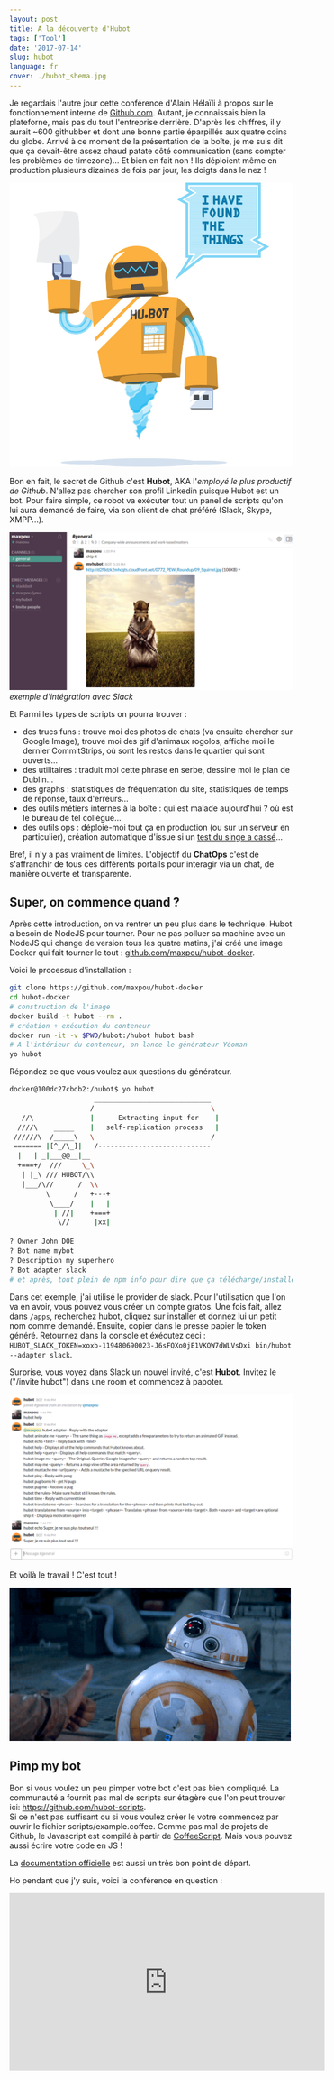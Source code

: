 ```yaml
---
layout: post
title: A la découverte d'Hubot
tags: ['Tool']
date: '2017-07-14'
slug: hubot
language: fr
cover: ./hubot_shema.jpg
---
```


Je regardais l'autre jour cette conférence d'Alain Hélaïli à propos sur le fonctionnement interne de
[Github.com](https://github.com). Autant, je connaissais bien la plateforne, mais pas du tout
l'entreprise derrière. D'après les chiffres, il y aurait ~600 githubber et dont une bonne partie
éparpillés aux quatre coins du globe. Arrivé à ce moment de la présentation de la boîte, je me suis
dit que ça devait-être assez chaud patate côté communication (sans compter les problèmes de
timezone)... Et bien en fait non ! Ils déploient même en production plusieurs dizaines de fois par
jour, les doigts dans le nez !

![Hubot](./hubot.jpg)

Bon en fait, le secret de Github c'est **Hubot**, AKA l'_employé le plus productif de Github_.
N'allez pas chercher son profil Linkedin puisque Hubot est un bot. Pour faire simple, ce robot va
exécuter tout un panel de scripts qu'on lui aura demandé de faire, via son client de chat préféré
(Slack, Skype, XMPP...).

![Slack exemple](./slack.png) _exemple d'intégration avec Slack_

Et Parmi les types de scripts on pourra trouver :

- des trucs funs : trouve moi des photos de chats (va ensuite chercher sur Google Image), trouve moi
  des gif d'animaux rogolos, affiche moi le dernier CommitStrips, où sont les restos dans le
  quartier qui sont ouverts...
- des utilitaires : traduit moi cette phrase en serbe, dessine moi le plan de Dublin...
- des graphs : statistiques de fréquentation du site, statistiques de temps de réponse, taux
  d'erreurs...
- des outils métiers internes à la boîte : qui est malade aujourd'hui ? où est le bureau de tel
  collègue...
- des outils ops : déploie-moi tout ça en production (ou sur un serveur en particulier), création
  automatique d'issue si un [test du singe a cassé](https://github.com/marmelab/gremlins.js/)...

Bref, il n'y a pas vraiment de limites. L'objectif du **ChatOps** c'est de s'affranchir de tous ces
différents portails pour interagir via un chat, de manière ouverte et transparente.

## Super, on commence quand ?

Après cette introduction, on va rentrer un peu plus dans le technique. Hubot a besoin de NodeJS pour
tourner. Pour ne pas polluer sa machine avec un NodeJS qui change de version tous les quatre matins,
j'ai créé une image Docker qui fait tourner le tout :
[github.com/maxpou/hubot-docker](https://github.com/maxpou/hubot-docker).

Voici le processus d'installation :

```bash
git clone https://github.com/maxpou/hubot-docker
cd hubot-docker
# construction de l'image
docker build -t hubot --rm .
# création + exécution du conteneur
docker run -it -v $PWD/hubot:/hubot hubot bash
# A l'intérieur du conteneur, on lance le générateur Yéoman
yo hubot
```

Répondez ce que vous voulez aux questions du générateur.

```bash
docker@100dc27cbdb2:/hubot$ yo hubot
                     _____________________________
                    /                             \
   //\              |      Extracting input for    |
  ////\    _____    |   self-replication process   |
 //////\  /_____\   \                             /
 ======= |[^_/\_]|   /----------------------------
  |   | _|___@@__|__
  +===+/  ///     \_\
   | |_\ /// HUBOT/\\
   |___/\//      /  \\
         \      /   +---+
          \____/    |   |
           | //|    +===+
            \//      |xx|

? Owner John DOE
? Bot name mybot
? Description my superhero
? Bot adapter slack
# et après, tout plein de npm info pour dire que ça télécharge/installe
```

Dans cet exemple, j'ai utilisé le provider de slack. Pour l'utilisation que l'on va en avoir, vous
pouvez vous créer un compte gratos. Une fois fait, allez dans `/apps`, recherchez hubot, cliquez sur
installer et donnez lui un petit nom comme demandé. Ensuite, copier dans le presse papier le token
généré. Retournez dans la console et éxécutez ceci :
`HUBOT_SLACK_TOKEN=xoxb-119480690023-J6sFQXo0jE1VKQW7dWLVsDxi bin/hubot --adapter slack`.

Surprise, vous voyez dans Slack un nouvel invité, c'est **Hubot**. Invitez le ("/invite hubot") dans
une room et commencez à papoter.

![Une conversation très intéressante](./slack-blabla.png)

Et voilà le travail ! C'est tout !

![Slack exemple](./bb8_thumbsup.gif)

## Pimp my bot

Bon si vous voulez un peu pimper votre bot c'est pas bien compliqué. La communauté a fournit pas mal
de scripts sur étagère que l'on peut trouver ici: https://github.com/hubot-scripts.  
Si ce n'est pas suffisant ou si vous voulez créer le votre commencez par ouvrir le fichier
scripts/example.coffee. Comme pas mal de projets de Github, le Javascript est compilé à partir de
[CoffeeScript](http://coffeescript.org/). Mais vous pouvez aussi écrire votre code en JS !

La [documentation officielle](https://hubot.github.com/docs/scripting/) est aussi un très bon point
de départ.

Ho pendant que j'y suis, voici la conférence en question :

<iframe width="560" height="315" src="https://www.youtube.com/embed/jCwzf9adAtE" frameborder="0" allowfullscreen></iframe>
